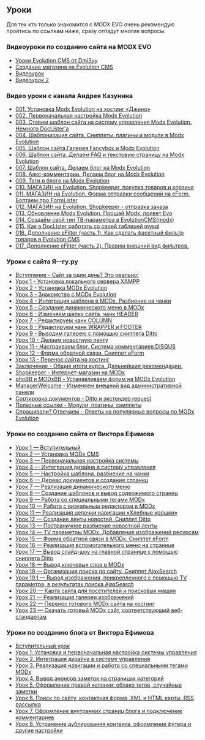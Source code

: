 <h2 style=margin-top:0px>Уроки</h2>
<p>Для тех кто только знакомится с MODX EVO очень рекомендую пройтись по ссылкам ниже, сразу отпадут многие вопросы.</p>
<h3>Видеоуроки по созданию сайта на MODX EVO</h3>
<ul>
  <li>
  <a href="https://www.youtube.com/watch?v=3YNPqkBUjO0&list=PLKTHZGrYLdtpuzPA14WaSt5krBaG72UlK">Уроки Evolution CMS
 от Dmi3yy</a>
    </li>
  <li><a href="https://www.youtube.com/watch?v=28zlVnBOg5o&list=PL6eZlKN20KLmFb9Yfgvfql_R-BpTx5mUZ">Создание магазина на Evolution CMS</a></li>
<li><a href="http://vimeo.com/29422796">Видеоурок</a></li>
<li><a href="http://www.youtube.com/watch?v=WDBsCL9Xfx8">Видеоурок 2</a></li>
</ul>
<h3>Видео уроки с канала Андрея Казунина</h3>
<ul class="unstyled sidebarPadding scroll-pane">
<li><a title="001. Установка Modx Evolution на хостинг «Джино»" href="https://www.youtube.com/watch?v=28zlVnBOg5o">001. Установка Modx Evolution на хостинг «Джино»</a></li>
<li><a title="002. Первоначальная настройка Modx Evolution" href="https://www.youtube.com/watch?v=FilCWYsiol8">002. Первоначальная настройка Modx Evolution</a></li>
<li><a title="003. Ставим шаблон сайта на систему управления Modx Evolution. Немного DocLister'а" href="https://www.youtube.com/watch?v=WMzhayH_LMo">003. Ставим шаблон сайта на систему управления Modx Evolution. Немного DocLister'а</a></li>
<li><a title="004. Шаблонизация сайта. Сниппеты, плагины и модули в Modx Evolution" href="https://www.youtube.com/watch?v=UU9p3LjVvGQ">004. Шаблонизация сайта. Сниппеты, плагины и модули в Modx Evolution</a></li>
<li><a title="005. Шаблон сайта.Галерея Fancybox и Modx Evolution" href="https://www.youtube.com/watch?v=Q4K_FGuNAhI">005. Шаблон сайта.Галерея Fancybox и Modx Evolution</a></li>
<li><a title="006. Шаблон сайта. Делаем FAQ и текстовую страницу на Modx Evolution" href="https://www.youtube.com/watch?v=DlTqvgjehQk">006. Шаблон сайта. Делаем FAQ и текстовую страницу на Modx Evolution</a></li>
<li><a title="007. Шаблон сайта. Делаем блог на Modx Evolution" href="https://www.youtube.com/watch?v=_fSxCXCG2SE">007. Шаблон сайта. Делаем блог на Modx Evolution</a></li>
<li><a title="008. Аякс-комментарии. Делаем блог на Modx Evolution" href="https://www.youtube.com/watch?v=yr7i-NlHnKc">008. Аякс-комментарии. Делаем блог на Modx Evolution</a></li>
<li><a title="009. Теги в блоге на Modx Evolution" href="https://www.youtube.com/watch?v=uoKdcGPrChI">009. Теги в блоге на Modx Evolution</a></li>
<li><a title="010. МАГАЗИН на Evolution. Shopkeeper, покупка товаров и корзина" href="https://www.youtube.com/watch?v=I1cdHKM9cRA">010. МАГАЗИН на Evolution. Shopkeeper, покупка товаров и корзина</a></li>
<li><a title="011. МАГАЗИН на Evolution. Форма отправки сообщений на eForm. Болтаем про FormLister" href="https://www.youtube.com/watch?v=-MdV0XNsJhU">011. МАГАЗИН на Evolution. Форма отправки сообщений на eForm. Болтаем про FormLister</a></li> 
<li><a title="012. МАГАЗИН на Evolution. Shopkeeper - отправка заказа" href="https://www.youtube.com/watch?v=xjIRHf6RAV0">012. МАГАЗИН на Evolution. Shopkeeper - отправка заказа</a></li> 
<li><a title="013. Обновление Modx Evolution. Прощай Modx, привет Evo" href="https://www.youtube.com/watch?v=jp6-SsMD9kE">013. Обновление Modx Evolution. Прощай Modx, привет Evo</a></li>  
<li><a title="014. Создаём свой тип ТВ-параметра в EvolutionCMS(modx)" href="https://www.youtube.com/watch?v=JCmRU0r_Ago">014. Создаём свой тип ТВ-параметра в EvolutionCMS(modx)</a></li>  
<li><a title="015. Как в DocLister работать со своей таблицей mysql" href="https://www.youtube.com/watch?v=pH2MnVJE2do">015. Как в DocLister работать со своей таблицей mysql</a></li>
<li><a title="016. Дополнение eFilter (часть 1). Как сделать фасетный фильтр товаров в Evolution CMS" href="https://www.youtube.com/watch?v=vPiA4KqxuH4">016. Дополнение eFilter (часть 1). Как сделать фасетный фильтр товаров в Evolution CMS</a></li>
<li><a title="017. Дополнение eFilter (часть 2). Правим внешний вид фильтров." href="https://www.youtube.com/watch?v=F3moUvS0Bgk">017. Дополнение eFilter (часть 2). Правим внешний вид фильтров.</a></li>


</ul>

<h3>Уроки с сайта Я--гу.ру</h3>
<ul class="unstyled sidebarPadding scroll-pane">
<li><a title="Сайт за один день? Это реально!" href="http://i--gu.ru/vstuplenie">Вступление - Сайт за один день? Это реально!</a></li>
<li><a title="Установка локального сервера XAMPP" href="http://i--gu.ru/urok-1">Урок 1 - Установка локального сервера XAMPP</a></li>
<li><a title="Установка MODx Evolution" href="http://i--gu.ru/urok-2">Урок 2 - Установка MODx Evolution</a></li>
<li><a title="Знакомство с MODx Evolution" href="http://i--gu.ru/urok-3">Урок 3 - Знакомство с MODx Evolution</a></li>
<li><a title="Интеграция шаблона в MODx. Разбиение на чанки" href="http://i--gu.ru/urok-4">Урок 4 - Интеграция шаблона в MODx. Разбиение на чанки</a></li>
<li><a title="Создание динамического меню в MODx" href="http://i--gu.ru/urok-5">Урок 5 - Создание динамического меню в MODx</a></li>
<li><a title="Изменяем шапку сайта, чанк HEADER" href="http://i--gu.ru/urok-6">Урок 6 - Изменяем шапку сайта, чанк HEADER</a></li>
<li><a title="Редактируем чанк COLUMN" href="http://i--gu.ru/urok-7">Урок 7 - Редактируем чанк COLUMN</a></li>
<li><a title="Редактируем чанк WRAPPER и FOOTER" href="http://i--gu.ru/urok-8">Урок 8 - Редактируем чанк WRAPPER и FOOTER</a></li>
<li><a title="Выводим галерею с помощью сниппета Ditto" href="http://i--gu.ru/urok-9">Урок 9 - Выводим галерею с помощью сниппета Ditto</a></li>
<li><a title="Делаем новостную ленту" href="http://i--gu.ru/urok-10">Урок 10 - Делаем новостную ленту</a></li>
<li><a title="Настраиваем блог. Система комментариев DISQUS" href="http://i--gu.ru/urok-11">Урок 11 - Настраиваем блог. Система комментариев DISQUS</a></li>
<li><a title="Форма обратной связи. Сниппет eForm" href="http://i--gu.ru/urok-12">Урок 12 - Форма обратной связи. Сниппет eForm</a></li>
<li><a title="Перенос сайта на хостинг" href="http://i--gu.ru/urok-13">Урок 13 - Перенос сайта на хостинг</a></li>
<li><a title="Общие итоги курса. Дальнейшие рекомендации." href="http://i--gu.ru/zaklyuchenie">Заключение - Общие итоги курса. Дальнейшие рекомендации.</a></li>
<li><a title="Интернет-магазин на MODx" href="http://i--gu.ru/shopkeeper">Shopkeeper - Интернет-магазин на MODx</a></li>
<li><a title="Устанавливаем форум на MODx Evolution" href="http://i--gu.ru/phpbb-i-modxbb">phpBB и MODxBB - Устанавливаем форум на MODx Evolution</a></li>
<li><a title="Изменяем внешний вид административной панели" href="http://i--gu.ru/managerwelcome">ManagerWelcome - Изменяем внешний вид административной панели</a></li>
<li><a title="Ditto и экстендер request" href="http://i--gu.ru/sortirovka-ditto">Сортировка документов - Ditto и экстендер request</a></li>
<li><a title="Модули, плагины, сниппеты" href="http://i--gu.ru/poleznyie-ssyilki">Полезные ссылки - Модули, плагины, сниппеты</a></li>
<li><a title="Ответы на популярные вопросы по MODx Evolution" href="http://i--gu.ru/sprashivali-otvechaem">Спрашивали? Отвечаем - Ответы на популярные вопросы по MODx Evolution</a></li>
</ul>

<h3>Уроки по созданию сайта от Виктора Ефимова</h3>
<ul>
<li><a title="Инструкция по созданию сайта на MODx. Урок 1 &mdash; Вступительный" href="http://efimov.ws/main/develop/modx/instrukcziya-po-sozdaniyu-sajta-urok1.html">Урок 1 &mdash; Вступительный</a></li>
<li><a title="Инструкция по созданию сайта на MODx. Урок 2 &mdash; Установка MODx CMS" href="http://efimov.ws/main/develop/modx/instrukcziya-po-sozdaniyu-sajta-urok-2.html">Урок 2 &mdash; Установка MODx CMS</a></li>
<li><a title="Инструкция по созданию сайта на MODx. Урок 3 &mdash; Первоначальная настройка системы" href="http://efimov.ws/main/develop/modx/instrukcziya-po-sozdaniyu-sajta-na-modx-3.html">Урок 3 &mdash; Первоначальная настройка системы</a></li>
<li><a title="Интеграция дизайна в систему управления" href="http://efimov.ws/main/develop/modx/instrukcziya-po-sozdaniyu-sajta-na-modx-urok-4.html">Урок 4 &mdash; Интеграция дизайна в систему управления</a></li>
<li><a title="Настройка шаблона, разбиение на чанки" href="http://efimov.ws/main/develop/modx/instrukcziya-po-sozdaniyu-sajta-na-modx-urok-5.html">Урок 5 &mdash; Настройка шаблона, разбиение на чанки</a></li>
<li><a title="Дерево документов и создание страниц" href="http://efimov.ws/main/develop/modx/sajt-na-modxsozdanie-stranicz.html">Урок 6 &mdash; Дерево документов и создание страниц</a></li>
<li><a title="Реализация динамического меню" href="http://efimov.ws/main/develop/modx/menu-wayfinder-MODx.html">Урок 7 &mdash; Реализация динамического меню</a></li>
<li><a title="Создание шаблонов и вывод содержимого страниц" href="http://efimov.ws/main/develop/modx/instrukcziya-MODx-urok-8.html">Урок 8 &mdash; Создание шаблонов и вывод содержимого страниц</a></li>
<li><a title="абота со специальными тегами MODx" href="http://efimov.ws/main/develop/modx/tags-MODx.html">Урок 9 &mdash; Работа со специальными тегами MODx</a></li>
<li><a title="Работа с визуальным редактором в MODx" href="http://efimov.ws/main/develop/modx/tinymce-set-modx.html">Урок 10 &mdash; Работа с визуальным редактором в MODx</a></li>
<li><a title="Реализация цепочки навигации &laquo;Хлебные крошки&raquo;. Сниппет Breadcrumbs" href="http://efimov.ws/main/develop/modx/breadcrumbs-MODx.html">Урок 11 &mdash; Реализация цепочки навигации &laquo;Хлебные крошки&raquo;</a></li>
<li><a title="Создание ленты новостей. Сниппет Ditto" href="http://efimov.ws/main/develop/modx/ditto-modx-newsline.html">Урок 12 &mdash; Создание ленты новостей. Сниппет Ditto</a></li>
<li><a title="Урок 13 &mdash; Постраничное разбиение новостной ленты" href="http://efimov.ws/main/develop/modx/MODx-pagination-Ditto.html">Урок 13 &mdash; Постраничное разбиение новостной ленты</a></li>
<li><a title="Урок 14 &mdash; TV параметры MODx. Добавление изображений ресурсам" href="http://efimov.ws/main/develop/modx/MODx-TV-parametrs.html">Урок 14 &mdash; TV параметры MODx. Добавление изображений ресурсам</a></li>
<li><a title="Урок 15 &mdash; Форма обратной связи в MODx. Сниппет eForm" href="http://efimov.ws/main/develop/modx/eForm-MODx.html">Урок 15 &mdash; Форма обратной связи в MODx. Сниппет eForm</a></li>
<li><a title="Урок 16 &mdash; Реализация вспомогательного меню на странице" href="http://efimov.ws/main/develop/modx/modx-wayfinder.html">Урок 16 &mdash; Реализация вспомогательного меню на странице</a></li>
<li><a title="Урок 17 &mdash; Вывод слайд-шоу на главной странице с помощью сниппета Ditto" href="http://efimov.ws/main/develop/modx/jQuery-gallery-with-MODx.html">Урок 17 &mdash; Вывод слайд-шоу на главной странице с помощью сниппета Ditto</a></li>
<li><a title="Урок 18 &mdash;  Вывод ключевых слов в MODx" href="http://efimov.ws/main/develop/modx/meta-tags-keywords-modx.html">Урок 18 &mdash; Вывод ключевых слов в MODx</a></li>
<li><a title="Урок 19 &mdash; Организация поиска по сайту. Сниппет AjaxSearch" href="http://efimov.ws/main/develop/modx/snippet-ajaxsearch-modx-poisk.html">Урок 19 &mdash; Организация поиска по сайту. Сниппет AjaxSearch</a></li>
<li><a title="Урок 19.1 &mdash;  Вывод изображения, прикрепленного с помощью TV параметра, в результатах поиска AjaxSearch" href="http://efimov.ws/main/develop/modx/img-tv-parametrs-ajaxsearch.html">Урок 19.1 &mdash; Вывод изображения, прикрепленного с помощью TV параметра, в результатах поиска AjaxSearch</a></li>
<li><a title="Урок 20 &mdash; Карта сайта для посетителей и поисковых машин" href="http://efimov.ws/main/develop/modx/sitemap-for-modx-xml.html">Урок 20 &mdash; Карта сайта для посетителей и поисковых машин</a></li>
<li><a title=" Урок 21 &mdash; Реализация галереи изображений" href="http://efimov.ws/main/develop/modx/gallery-modx.html">Урок 21 &mdash; Реализация галереи изображений</a></li>
<li><a title=" Урок 22 &mdash; Перенос готового MODx сайта на хостинг" href="http://efimov.ws/main/develop/modx/hosting-modx.html">Урок 22 &mdash; Перенос готового MODx сайта на хостинг</a></li>
<li><a title=" Урок 23 &mdash; Скачать готовый MODx сайт, соответствующий веб-стандартам" href="http://efimov.ws/main/develop/modx/skachat-gotovyij-modx-sajt.html">Урок 23 &mdash; Скачать готовый MODx сайт, соответствующий веб-стандартам</a></li>
</ul>
<h3>Уроки по созданию блога от Виктора Ефимова</h3>
<ul>
<li><a title="Вступительный урок по созданию блога на MODx" href="http://efimov.ws/main/develop/modx/sozdanie-bloga-na-modx-vstuplenie.html">Вступительный урок</a></li>
<li><a title="Установка и первоначальная настройка системы управления" href="http://efimov.ws/main/develop/modx/sozdanie-bloga-na-modx-ustanovka.html">Урок 1. Установка и первоначальная настройка системы управления</a></li>
<li><a title="Урок 2. Интеграция дизайна в систему управления" href="http://efimov.ws/main/develop/modx/sozdanie-bloga-na-modx-iintegracziya-dizajna-v-modx.html">Урок 2. Интеграция дизайна в систему управления</a></li>
<li><a title="Урок 3.  Реализация навигации и работа со специальными тегами MODx" href="http://efimov.ws/main/develop/modx/sozdanie-bloga-na-modx-menu-i-tegi-modx.html">Урок 3. Реализация навигации и работа со специальными тегами MODx</a></li>
<li><a title="Вывод анонсов заметок на страницах категорий" href="http://efimov.ws/main/develop/modx/sozdanie-bloga-na-modx-urok-4.html">Урок 4. Вывод анонсов заметок на страницах категорий</a></li>
<li><a title="Урок 5. Оформление правой колонки: облако тегов, случайные заметки" href="http://efimov.ws/main/develop/modx/modx-urok-oblako-tegov-sluchajnie-zametki.html">Урок 5. Оформление правой колонки: облако тегов, случайные заметки</a></li>
<li><a title="Создание блога на MODx. Урок 6 &mdash; Поиск по сайту, контактная форма, XML и HTML карты, RSS рассылка" href="http://efimov.ws/main/develop/modx/modx-blog-sitemap-forma-poisk.html">Урок 6. Поиск по сайту, контактная форма, XML и HTML карты, RSS рассылка</a></li>
<li><a title=" Создание блога на MODx. Урок 7 &mdash; Оформление внутренних страниц блога и подключение комментариев" href="http://efimov.ws/main/develop/modx/modx-blog-comments-page-inside.html">Урок 7. Оформление внутренних страниц блога и подключение комментариев</a></li>
<li><a title=" Создание блога на MODx. Урок 8 &mdash; Устранение дублирования контента, оформление футера и другие настройки" href="http://efimov.ws/main/develop/modx/sozdanie-bloga-na-modx-urok-8.html">Урок 8. Устранение дублирования контента, оформление футера и другие настройки</a></li>
</ul>
